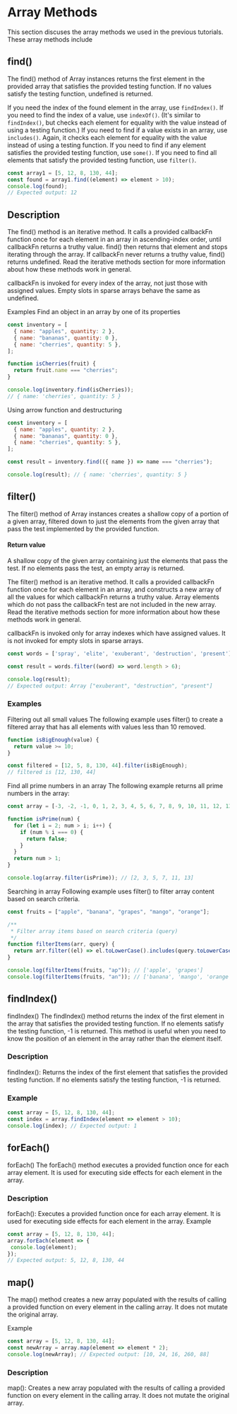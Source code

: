 # Array Methods 
This section discuses the array methods we used in the previous tutorials. These array methods include
## find()
The find() method of Array instances returns the first element in the provided array that satisfies the provided testing function. If no values satisfy the testing function, undefined is returned.

If you need the index of the found element in the array, use `findIndex()`.
If you need to find the index of a value, use `indexOf()`. (It's similar to `findIndex()`, but checks each element for equality with the value instead of using a testing function.)
If you need to find if a value exists in an array, use `includes()`. Again, it checks each element for equality with the value instead of using a testing function.
If you need to find if any element satisfies the provided testing function, use `some()`.
If you need to find all elements that satisfy the provided testing function, use `filter()`.

```javascript
const array1 = [5, 12, 8, 130, 44];
const found = array1.find((element) => element > 10);
console.log(found);
// Expected output: 12
```


## Description
The find() method is an iterative method. It calls a provided callbackFn function once for each element in an array in ascending-index order, until callbackFn returns a truthy value. find() then returns that element and stops iterating through the array. If callbackFn never returns a truthy value, find() returns undefined. Read the iterative methods section for more information about how these methods work in general.

callbackFn is invoked for every index of the array, not just those with assigned values. Empty slots in sparse arrays behave the same as undefined.

Examples
Find an object in an array by one of its properties
```javascript
const inventory = [
  { name: "apples", quantity: 2 },
  { name: "bananas", quantity: 0 },
  { name: "cherries", quantity: 5 },
];

function isCherries(fruit) {
  return fruit.name === "cherries";
}

console.log(inventory.find(isCherries));
// { name: 'cherries', quantity: 5 }
```

Using arrow function and destructuring
```javascript
const inventory = [
  { name: "apples", quantity: 2 },
  { name: "bananas", quantity: 0 },
  { name: "cherries", quantity: 5 },
];

const result = inventory.find(({ name }) => name === "cherries");

console.log(result); // { name: 'cherries', quantity: 5 }
```

## filter()
The filter() method of Array instances creates a shallow copy of a portion of a given array, filtered down to just the elements from the given array that pass the test implemented by the provided function.
#### Return value
A shallow copy of the given array containing just the elements that pass the test. If no elements pass the test, an empty array is returned.

The filter() method is an iterative method. It calls a provided callbackFn function once for each element in an array, and constructs a new array of all the values for which callbackFn returns a truthy value. Array elements which do not pass the callbackFn test are not included in the new array. Read the iterative methods section for more information about how these methods work in general.

callbackFn is invoked only for array indexes which have assigned values. It is not invoked for empty slots in sparse arrays.

```javascript
const words = ['spray', 'elite', 'exuberant', 'destruction', 'present'];

const result = words.filter((word) => word.length > 6);

console.log(result);
// Expected output: Array ["exuberant", "destruction", "present"]
```
### Examples
Filtering out all small values
The following example uses filter() to create a filtered array that has all elements with values less than 10 removed.
```javascript
function isBigEnough(value) {
  return value >= 10;
}

const filtered = [12, 5, 8, 130, 44].filter(isBigEnough);
// filtered is [12, 130, 44]
```

Find all prime numbers in an array
The following example returns all prime numbers in the array:

```javascript
const array = [-3, -2, -1, 0, 1, 2, 3, 4, 5, 6, 7, 8, 9, 10, 11, 12, 13];

function isPrime(num) {
  for (let i = 2; num > i; i++) {
    if (num % i === 0) {
      return false;
    }
  }
  return num > 1;
}

console.log(array.filter(isPrime)); // [2, 3, 5, 7, 11, 13]
```

Searching in array
Following example uses filter() to filter array content based on search criteria.
```javascript
const fruits = ["apple", "banana", "grapes", "mango", "orange"];

/**
 * Filter array items based on search criteria (query)
 */
function filterItems(arr, query) {
  return arr.filter((el) => el.toLowerCase().includes(query.toLowerCase()));
}

console.log(filterItems(fruits, "ap")); // ['apple', 'grapes']
console.log(filterItems(fruits, "an")); // ['banana', 'mango', 'orange']
```


## findIndex()

findIndex()
The findIndex() method returns the index of the first element in the array that satisfies the provided testing function. If no elements satisfy the testing function, -1 is returned. This method is useful when you need to know the position of an element in the array rather than the element itself.
### Description
findIndex(): Returns the index of the first element that satisfies the provided testing function. If no elements satisfy the testing function, -1 is returned.

### Example
```javascript
const array = [5, 12, 8, 130, 44];
const index = array.findIndex(element => element > 10);
console.log(index); // Expected output: 1
```
## forEach()
forEach()
The forEach() method executes a provided function once for each array element. It is used for executing side effects for each element in the array.
### Description
forEach(): Executes a provided function once for each array element. It is used for executing side effects for each element in the array.
Example
```javascript
const array = [5, 12, 8, 130, 44];
array.forEach(element => {
 console.log(element);
});
// Expected output: 5, 12, 8, 130, 44
```
## map()
The map() method creates a new array populated with the results of calling a provided function on every element in the calling array. It does not mutate the original array.

Example
```javascript
const array = [5, 12, 8, 130, 44];
const newArray = array.map(element => element * 2);
console.log(newArray); // Expected output: [10, 24, 16, 260, 88]
```
### Description
map(): Creates a new array populated with the results of calling a provided function on every element in the calling array. It does not mutate the original array.

